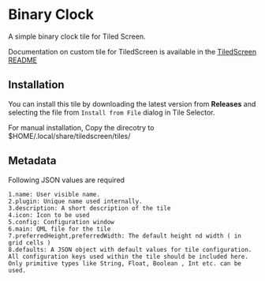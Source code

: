# Binary Clock
A simple binary clock tile for Tiled Screen.

Documentation on custom tile for TiledScreen is available in the [TiledScreen README](https://github.com/kavinunethsara/tiledscreen/)

## Installation
You can install this tile by downloading the latest version from **Releases** and selecting the file from `Install from File` dialog in Tile Selector.

For manual installation, Copy the direcotry to $HOME/.local/share/tiledscreen/tiles/

## Metadata

Following JSON values are required

    1.name: User visible name.
    2.plugin: Unique name used internally.
    3.description: A short description of the tile
    4.icon: Icon to be used
    5.config: Configuration window
    6.main: QML file for the tile
    7.preferredHeight,preferredWidth: The default height nd width ( in grid cells )
    8.defaults: A JSON object with default values for tile configuration. All configuration keys used within the tile should be included here. Only primitive types like String, Float, Boolean , Int etc. can be used.
